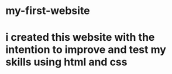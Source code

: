# my-first-website
# i created this website with the intention to improve and test my skills using html and css
